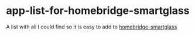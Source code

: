 # app-list-for-homebridge-smartglass
A list with all I could find so it is easy to add to [homebridge-smartglass](https://github.com/unknownskl/homebridge-smartglass)
